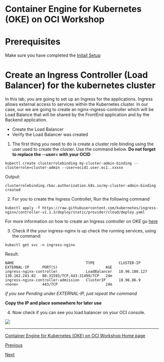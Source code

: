 # Container Engine for Kubernetes (OKE) on OCI Workshop #

# Prerequisites
Make sure you have completed the [Initail Setup](initial.setup.OKE2.md)

# Create an Ingress Controller (Load Balancer) for the kubernetes cluster #
In this lab, you are going to set up an Ingress for the applications. Ingress allows external access to services within the Kubernetes cluster. In our case, our we are going to create an nginx-ingress-controller which will be Load Balance that will be shared by the FrontEnd application and by the Backend application.

+ Create the Load Balancer
+ Verify the Load Balancer was created

1. The first thing you need to do is create a cluster role binding using the user used to create the cluster. Use the command below. **Do not forget to replace the --user= with your OCID**

```
kubectl create clusterrolebinding my-cluster-admin-binding --clusterrole=cluster-admin --user=ocid1.user.oc1..xxxxx
```
Output:
```
clusterrolebinding.rbac.authorization.k8s.io/my-cluster-admin-binding created
```

2. For you to create the Ingress Controller, Run the following command

```
kubectl apply -f https://raw.githubusercontent.com/kubernetes/ingress-nginx/controller-v1.1.3/deploy/static/provider/cloud/deploy.yaml

```

For more information on how to create an Ingress controller on OKE go [here](https://docs.cloud.oracle.com/en-us/iaas/Content/ContEng/Tasks/contengsettingupingresscontroller.htm) 

3. Check if the your ingress-nginx is up check the running services, using the command:

```
kubectl get svc -n ingress-nginx
```

Result:

```
NAME                                 TYPE           CLUSTER-IP      EXTERNAL-IP      PORT(S)                      AGE
ingress-nginx-controller             LoadBalancer   10.96.180.127   130.162.243.82   80:31593/TCP,443:31499/TCP   24m
ingress-nginx-controller-admission   ClusterIP      10.96.86.9      <none>           443/TCP                      24m
```

*if you see Pending under EXTERNAL-IP, just repeat the command*

**Copy the IP and place somewhere for later use**

4. Now check if you can see you load balancer on your OCI console.

![](./images/kube-ingress-2.png)

---
[Container Engine for Kubernetes (OKE) on OCI Workshop Home page](README.md)

[Previous](deployments.storage.OKE3.md)

[Next](deployments.services.OKE5.md)
